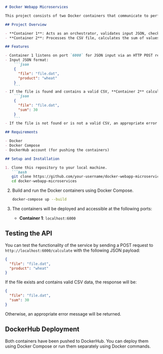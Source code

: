 ```markdown
# Docker Webapp Microservices

This project consists of two Docker containers that communicate to perform calculations based on input JSON and CSV files.

## Project Overview

- **Container 1**: Acts as an orchestrator, validates input JSON, checks if the file exists, and forwards the file and product details to **Container 2**.
- **Container 2**: Processes the CSV file, calculates the sum of values for the specified product, and returns the result in JSON format.

## Features

- Container 1 listens on port `6000` for JSON input via an HTTP POST request to `/calculate`.
- Input JSON format:
    ```json
    {
      "file": "file.dat",
      "product": "wheat"
    }
    ```
- If the file is found and contains a valid CSV, **Container 2** calculates the sum of the values matching the specified product and returns the sum in JSON format:
    ```json
    {
      "file": "file.dat",
      "sum": 30
    }
    ```
- If the file is not found or is not a valid CSV, an appropriate error message is returned.

## Requirements

- Docker
- Docker Compose
- DockerHub account (for pushing the containers)

## Setup and Installation

1. Clone this repository to your local machine.
   ```bash
   git clone https://github.com/your-username/docker-webapp-microservices.git
   cd docker-webapp-microservices
   ```

2. Build and run the Docker containers using Docker Compose.
   ```bash
   docker-compose up --build
   ```

3. The containers will be deployed and accessible at the following ports:
   - **Container 1**: `localhost:6000`

## Testing the API

You can test the functionality of the service by sending a POST request to `http://localhost:6000/calculate` with the following JSON payload:

```json
{
  "file": "file.dat",
  "product": "wheat"
}
```

If the file exists and contains valid CSV data, the response will be:
```json
{
  "file": "file.dat",
  "sum": 30
}
```

Otherwise, an appropriate error message will be returned.

## DockerHub Deployment

Both containers have been pushed to DockerHub. You can deploy them using Docker Compose or run them separately using Docker commands.
